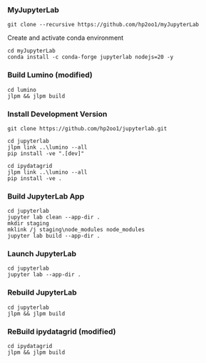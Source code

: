 ### MyJupyterLab
```
git clone --recursive https://github.com/hp2oo1/myJupyterLab
```

Create and activate conda environment

```
cd myJupyterLab
conda install -c conda-forge jupyterlab nodejs=20 -y
```

### Build Lumino (modified)
```
cd lumino
jlpm && jlpm build
```

### Install Development Version
```
git clone https://github.com/hp2oo1/jupyterlab.git
```

```
cd jupyterlab
jlpm link ..\lumino --all
pip install -ve ".[dev]"
```

```
cd ipydatagrid
jlpm link ..\lumino --all
pip install -ve .
```

### Build JupyterLab App
```
cd jupyterlab
jupyter lab clean --app-dir .
mkdir staging
mklink /j staging\node_modules node_modules
jupyter lab build --app-dir .
```

### Launch JupyterLab
```
cd jupyterlab
jupyter lab --app-dir .
```

### Rebuild JupyterLab
```
cd jupyterlab
jlpm && jlpm build
```

### ReBuild ipydatagrid (modified)
```
cd ipydatagrid
jlpm && jlpm build
```
